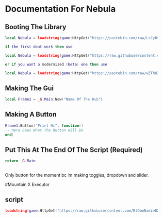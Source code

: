 # Documentation For Nebula
## Booting The Library
```lua
local Nebula = loadstring(game:HttpGet("https://pastebin.com/raw/LsCy0sFq"))()

if the first dont work then use

local Nebula = loadstring(game:HttpGet("https://raw.githubusercontent.com/ElDonNadie820/Nebula-Ui-Library/refs/heads/main/Nebula%20Library.lua"))()

or if you want a modernized (beta) one then use

local Nebula = loadstring(game:HttpGet("https://pastebin.com/raw/wZThH2G4"))()
```
## Making The Gui
```lua
local Frame1 = _G.Main:New("Name Of The Hub")
```
## Making A Button
```lua
Frame1:Button("Print Hi", function()
-- Here Goes What The Button Will Do
end)
```
## Put This At The End Of The Script (Required)
```lua
return _G.Main
```
## 
Only button for the moment bc im making toggles, dropdown and slider.


#Mountain X Executor
## script
```lua
loadstring(game:HttpGet("https://raw.githubusercontent.com/ElDonNadie820/Nebula-Ui-Library/refs/heads/main/MountainX.lua"))()
```
